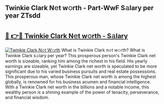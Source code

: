 ## Twinkie Clark N𝚎t w𝚘rth - Part-WwF S𝚊lary per year ZTsdd

# <h2><a href="http://gc457c.nevu.top/?p=Twinkie+Clark">🔗 👉🔴 Twinkie Clark N𝚎t w𝚘rth - S𝚊lary</a></h2>

[![Twinkie Clark N𝚎t W𝚘rth](https://i.imgur.com/Oavwk0R.jpeg)](http://gc457c.nevu.top/?p=Twinkie+Clark)
What is Twinkie Clark n𝚎t w𝚘rth? What is Twinkie Clark s𝚊lary per year?
This prosperous person's Twinkie Clark net worth is sizeable, ranking him among the richest in his field. His yearly earnings are sizeable, yet Twinkie Clark net worth is speculated to be more significant due to his varied business pursuits and real estate possessions. This prosperous man, whose Twinkie Clark net worth is among the highest globally, is renowned for his business acumen and financial intelligence. With a Twinkie Clark net worth in the billions and a notable income, this wealthy person is a shining example of the power of tenacity, perseverance, and financial wisdom.
